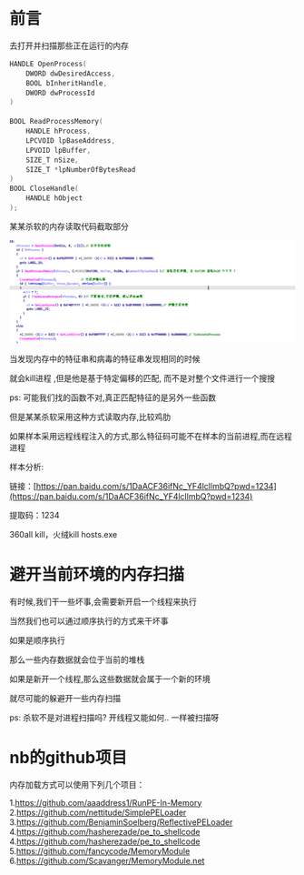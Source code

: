 # 前言

去打开并扫描那些正在运行的内存



```c
HANDLE OpenProcess(
    DWORD dwDesiredAccess, 
    BOOL bInheritHandle,
    DWORD dwProcessId
)

BOOL ReadProcessMemory(
    HANDLE hProcess, 
    LPCVOID lpBaseAddress, 
    LPVOID lpBuffer, 
    SIZE_T nSize, 
    SIZE_T *lpNumberOfBytesRead
)
BOOL CloseHandle(
	HANDLE hObject
);
```





某某杀软的内存读取代码截取部分

![image-20230724170439335](img/image-20230724170439335.png)

当发现内存中的特征串和病毒的特征串发现相同的时候

就会kill进程 ,但是他是基于特定偏移的匹配, 而不是对整个文件进行一个搜搜

ps: 可能我们找的函数不对,真正匹配特征的是另外一些函数



但是某某杀软采用这种方式读取内存,比较鸡肋

如果样本采用远程线程注入的方式,那么特征码可能不在样本的当前进程,而在远程进程





样本分析:

链接：[https://pan.baidu.com/s/1DaACF36ifNc_YF4lcllmbQ?pwd=1234](https://pan.baidu.com/s/1DaACF36ifNc_YF4lcllmbQ?pwd=1234)

提取码：1234

360all kill，火绒kill hosts.exe



# 避开当前环境的内存扫描

有时候,我们干一些坏事,会需要新开启一个线程来执行

当然我们也可以通过顺序执行的方式来干坏事



如果是顺序执行

那么一些内存数据就会位于当前的堆栈

如果是新开一个线程,那么这些数据就会属于一个新的环境

就尽可能的躲避开一些内存扫描



ps: 杀软不是对进程扫描吗? 开线程又能如何.. 一样被扫描呀





# nb的github项目

内存加载方式可以使用下列几个项目：

1.https://github.com/aaaddress1/RunPE-In-Memory
2.https://github.com/nettitude/SimplePELoader
3.https://github.com/BenjaminSoelberg/ReflectivePELoader
4.https://github.com/hasherezade/pe_to_shellcode
4.https://github.com/hasherezade/pe_to_shellcode
5.https://github.com/fancycode/MemoryModule
6.https://github.com/Scavanger/MemoryModule.net
